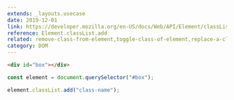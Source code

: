 ```yaml
---
extends: _layouts.usecase
date: 2019-12-01
link: https://developer.mozilla.org/en-US/docs/Web/API/Element/classList
reference: Element.classList.add
related: remove-class-from-element,toggle-class-of-element,replace-a-class-of-element
category: DOM
---
```


```html
<div id="box"></div>
```

```javascript
const element = document.querySelector("#box");

element.classList.add("class-name");
```
